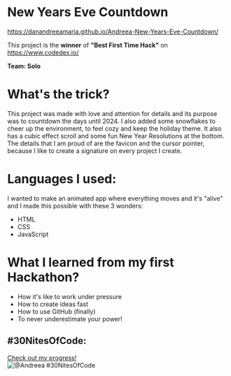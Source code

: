 # New Years Eve Countdown #

https://danandreeamaria.github.io/Andreea-New-Years-Eve-Countdown/

This project is the **winner** of **"Best First Time Hack"** on https://www.codedex.io/

**Team: Solo**

# What's the trick? #
This project was made with love and attention for details and its purpose was to countdown the days until 2024. I also added some snowflakes to cheer up the environment, to feel cozy and keep the holiday theme. 
It also has a cubic effect scroll and some fun New Year Resolutions at the bottom. The details that I am proud of are the favicon and the cursor pointer, because I like to create a signature on every project I create.

# Languages I used: #

I wanted to make an animated app where everything moves and it's "alive" and I made this possible with these 3 wonders:
* HTML
* CSS
* JavaScript


# What I learned from my first Hackathon? #

* How it's like to work under pressure
* How to create ideas fast
* How to use GitHub (finally)
* To never underestimate your power!

## #30NitesOfCode:
  [Check out my progress!](https://codedex-git-feature-30-nites-of-code-codedex.vercel.app/@Andreea/30-nites-of-code)  
  ![@Andreea #30NitesOfCode](https://codedex-jf4fg5u54-codedex.vercel.app/api/petStatus?user=Andreea)
